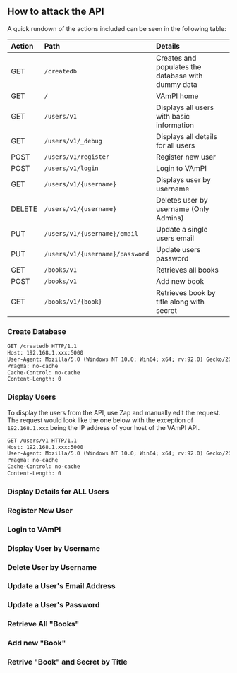 ## How to attack the API

A quick rundown of the actions included can be seen in the following table:

|Action |	Path  |	Details |
|:------|:------|:--------|
|GET  | `/createdb`  |Creates and populates the database with dummy data   |
|GET  |	`/`	| VAmPI home  |
|GET  |	`/users/v1` |	Displays all users with basic information |
|GET  |	`/users/v1/_debug`  |  Displays all details for all users |
|POST |	`/users/v1/register`  |	Register new user |
|POST |	`/users/v1/login` |	Login to VAmPI  |
|GET  |	`/users/v1/{username}`  |	Displays user by username |
|DELETE |	`/users/v1/{username}`  |	Deletes user by username (Only Admins)  |
|PUT  |	`/users/v1/{username}/email`  |	Update a single users email |
|PUT  |	`/users/v1/{username}/password` |	Update users password |
|GET  |	`/books/v1` |	Retrieves all books |
|POST |	`/books/v1` |	Add new book  |
|GET  |	`/books/v1/{book}`  |	Retrieves book by title along with secret |

### Create Database

``` html
GET /createdb HTTP/1.1
Host: 192.168.1.xxx:5000
User-Agent: Mozilla/5.0 (Windows NT 10.0; Win64; x64; rv:92.0) Gecko/20100101 Firefox/92.0
Pragma: no-cache
Cache-Control: no-cache
Content-Length: 0
```

### Display Users

To display the users from the API, use Zap and manually edit the request. The request would look like the one below with the exception of `192.168.1.xxx` being the IP address of 
your host of the VAmPI API.


``` html
GET /users/v1 HTTP/1.1
Host: 192.168.1.xxx:5000
User-Agent: Mozilla/5.0 (Windows NT 10.0; Win64; x64; rv:92.0) Gecko/20100101 Firefox/92.0
Pragma: no-cache
Cache-Control: no-cache
Content-Length: 0
```

### Display Details for ALL Users

### Register New User

### Login to VAmPI

### Display User by Username

### Delete User by Username

### Update a User's Email Address

### Update a User's Password

### Retrieve All "Books"

### Add new "Book"

### Retrive "Book" and Secret by Title

